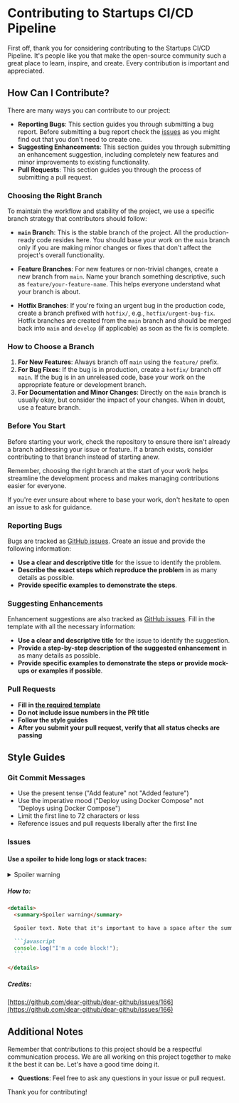 # Contributing to Startups CI/CD Pipeline

First off, thank you for considering contributing to the Startups CI/CD Pipeline. It's people like you that make the open-source community such a great place to learn, inspire, and create. Every contribution is important and appreciated.

## How Can I Contribute?

There are many ways you can contribute to our project:

- **Reporting Bugs**: This section guides you through submitting a bug report. Before submitting a bug report check the [issues](https://github.com/kksudo/startups-cicd-pipeline/issues) as you might find out that you don't need to create one.
- **Suggesting Enhancements**: This section guides you through submitting an enhancement suggestion, including completely new features and minor improvements to existing functionality.
- **Pull Requests**: This section guides you through the process of submitting a pull request.

### Choosing the Right Branch

To maintain the workflow and stability of the project, we use a specific branch strategy that contributors should follow:

- **`main` Branch**: This is the stable branch of the project. All the production-ready code resides here. You should base your work on the `main` branch only if you are making minor changes or fixes that don't affect the project's overall functionality.

- **Feature Branches**: For new features or non-trivial changes, create a new branch from `main`. Name your branch something descriptive, such as `feature/your-feature-name`. This helps everyone understand what your branch is about.

- **Hotfix Branches**: If you're fixing an urgent bug in the production code, create a branch prefixed with `hotfix/`, e.g., `hotfix/urgent-bug-fix`. Hotfix branches are created from the `main` branch and should be merged back into `main` and `develop` (if applicable) as soon as the fix is complete.

### How to Choose a Branch

1. **For New Features**: Always branch off `main` using the `feature/` prefix.
2. **For Bug Fixes**: If the bug is in production, create a `hotfix/` branch off `main`. If the bug is in an unreleased code, base your work on the appropriate feature or development branch.
3. **For Documentation and Minor Changes**: Directly on the `main` branch is usually okay, but consider the impact of your changes. When in doubt, use a feature branch.

### Before You Start

Before starting your work, check the repository to ensure there isn't already a branch addressing your issue or feature. If a branch exists, consider contributing to that branch instead of starting anew.

Remember, choosing the right branch at the start of your work helps streamline the development process and makes managing contributions easier for everyone.

If you're ever unsure about where to base your work, don't hesitate to open an issue to ask for guidance.


### Reporting Bugs

Bugs are tracked as [GitHub issues](https://github.com/kksudo/startups-cicd-pipeline/issues). Create an issue and provide the following information:

- **Use a clear and descriptive title** for the issue to identify the problem.
- **Describe the exact steps which reproduce the problem** in as many details as possible.
- **Provide specific examples to demonstrate the steps**.

### Suggesting Enhancements

Enhancement suggestions are also tracked as [GitHub issues](https://github.com/kksudo/startups-cicd-pipeline/issues). Fill in the template with all the necessary information:

- **Use a clear and descriptive title** for the issue to identify the suggestion.
- **Provide a step-by-step description of the suggested enhancement** in as many details as possible.
- **Provide specific examples to demonstrate the steps or provide mock-ups or examples if possible**.

### Pull Requests

- **Fill in [the required template](PULL_REQUEST_TEMPLATE.md)**
- **Do not include issue numbers in the PR title**
- **Follow the style guides**
- **After you submit your pull request, verify that all status checks are passing**

## Style Guides

### Git Commit Messages

- Use the present tense ("Add feature" not "Added feature")
- Use the imperative mood ("Deploy using Docker Compose" not "Deploys using Docker Compose")
- Limit the first line to 72 characters or less
- Reference issues and pull requests liberally after the first line

### Issues

#### Use a spoiler to hide long logs or stack traces:

<details>
  <summary>Spoiler warning</summary>

Spoiler text. Note that it's important to have a space after the summary tag. You should be able to write any markdown you want inside the `<details>` tag... just make sure you close `<details>` afterward.

  ```javascript
  console.log("I'm a code block!");
  ```
</details>

##### How to:

````markdown
<details>
  <summary>Spoiler warning</summary>
  
  Spoiler text. Note that it's important to have a space after the summary tag. You should be able to write any markdown you want inside the `<details>` tag... just make sure you close `<details>` afterward.
  
  ```javascript
  console.log("I'm a code block!");
  ```
  
</details>
````  

##### Credits:
[https://github.com/dear-github/dear-github/issues/166](https://github.com/dear-github/dear-github/issues/166)


## Additional Notes

Remember that contributions to this project should be a respectful communication process. We are all working on this project together to make it the best it can be. Let's have a good time doing it.

- **Questions**: Feel free to ask any questions in your issue or pull request.

Thank you for contributing!
